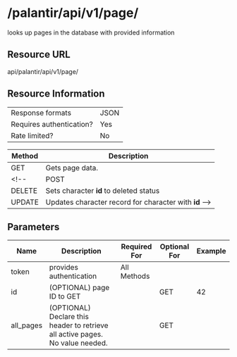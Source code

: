 
# /palantir/api/v1/page/
looks up pages in the database with provided information

## Resource URL
api/palantir/api/v1/page/

## Resource Information
|||
|--|--|
|Response formats | JSON |
|Requires authentication?| Yes |
|Rate limited? | No |

|Method | Description |
| --- | ---
| GET | Gets page data.
<!-- | POST | Adds new character
| DELETE | Sets character **id** to deleted status
| UPDATE | Updates character record for character with **id** -->

## Parameters
| Name | Description | Required For | Optional For | Example
|--|--|--|--|--
token | provides authentication | All Methods | | 
id | (OPTIONAL) page ID to GET | | GET | 42
all_pages | (OPTIONAL) Declare this header to retrieve all active pages. No value needed. | | GET | 

